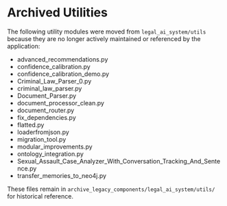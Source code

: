 # Archived Utilities

The following utility modules were moved from `legal_ai_system/utils` because they are no longer actively maintained or referenced by the application:

- advanced_recommendations.py
- confidence_calibration.py
- confidence_calibration_demo.py
- Criminal_Law_Parser_0.py
- criminal_law_parser.py
- Document_Parser.py
- document_processor_clean.py
- document_router.py
- fix_dependencies.py
- flatted.py
- loaderfromjson.py
- migration_tool.py
- modular_improvements.py
- ontology_integration.py
- Sexual_Assault_Case_Analyzer_With_Conversation_Tracking_And_Sentence.py
- transfer_memories_to_neo4j.py

These files remain in `archive_legacy_components/legal_ai_system/utils/` for historical reference.
